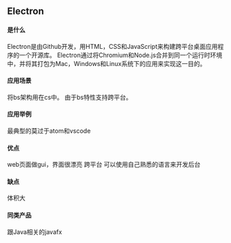 ## Electron

#### 是什么
Electron是由Github开发，用HTML，CSS和JavaScript来构建跨平台桌面应用程序的一个开源库。 Electron通过将Chromium和Node.js合并到同一个运行时环境中，并将其打包为Mac，Windows和Linux系统下的应用来实现这一目的。

#### 应用场景
将bs架构用在cs中。
由于bs特性支持跨平台。

#### 应用举例
最典型的莫过于atom和vscode


#### 优点
web页面做gui，界面很漂亮
跨平台
可以使用自己熟悉的语言来开发后台

#### 缺点
体积大

#### 同类产品
跟Java相关的javafx
